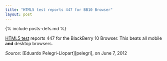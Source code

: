 ```yaml
---
title: "HTML5 test reports 447 for BB10 Browser"
layout: post
---
```

{% include posts-defs.md %}

[HTML5 test](http://html5test.com/results/mobile.html) reports 447 for the BlackBerry 10 Browser.
This beats all mobile **and** desktop browsers.

_Source_: [Eduardo Pelegri-Llopart][pelegri], on June 7, 2012
